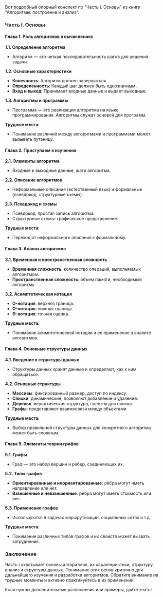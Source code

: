 Вот подробный опорный конспект по "Часть I. Основы" из книги "Алгоритмы: построение и анализ".

### Часть I. Основы

#### Глава 1. Роль алгоритмов в вычислениях

**1.1. Определение алгоритма**
- Алгоритм — это четкая последовательность шагов для решения задачи. 

**1.2. Основные характеристики**
- **Конечность**: Алгоритм должен завершаться.
- **Определенность**: Каждый шаг должен быть однозначным.
- **Вход и выход**: Принимает входные данные и выдает выходные.

**1.3. Алгоритмы и программы**
- Программа — это реализация алгоритма на языке программирования. Алгоритмы служат основой для программ.

**Трудные места**:
- Понимание различий между алгоритмами и программами может вызывать путаницу.

#### Глава 2. Приступаем к изучению

**2.1. Элементы алгоритма**
- Входные и выходные данные, шаги алгоритма.

**2.2. Описание алгоритмов**
- Неформальные описания (естественный язык) и формальные (псевдокод, структурные схемы).

**2.3. Псевдокод и схемы**
- Псевдокод: простая запись алгоритма.
- Структурные схемы: графическое представление.

**Трудные места**:
- Переход от неформального описания к формальному.

#### Глава 3. Анализ алгоритмов

**3.1. Временная и пространственная сложность**
- **Временная сложность**: количество операций, выполняемых алгоритмом.
- **Пространственная сложность**: объем памяти, необходимый алгоритму.

**3.2. Асимптотическая нотация**
- **O-нотация**: верхняя граница.
- **Ω-нотация**: нижняя граница.
- **Θ-нотация**: точная оценка.

**Трудные места**:
- Понимание асимптотической нотации и ее применение в анализе алгоритмов.

#### Глава 4. Основные структуры данных

**4.1. Введение в структуры данных**
- Структуры данных хранят данные и определяют, как к ним обращаться.

**4.2. Основные структуры**
- **Массивы**: фиксированный размер, доступ по индексу.
- **Списки**: динамические, позволяют добавление и удаление.
- **Деревья**: иерархическая структура, полезна для поиска.
- **Графы**: представляют взаимосвязи между объектами.

**Трудные места**:
- Выбор правильной структуры данных для конкретного алгоритма может быть сложным.

#### Глава 5. Элементы теории графов

**5.1. Графы**
- Граф — это набор вершин и рёбер, соединяющих их.

**5.2. Типы графов**
- **Ориентированные и неориентированные**: рёбра могут иметь направление или нет.
- **Взвешенные и невзвешенные**: рёбра могут иметь стоимость или вес.

**5.3. Применение графов**
- Используются в задачах маршрутизации, социальных сетях и т.д.

**Трудные места**:
- Понимание различных типов графов и их свойств может вызвать затруднения.

### Заключение
Часть I охватывает основы алгоритмов, их характеристики, структуру, анализ и структуры данных. Понимание этих основ критично для дальнейшего изучения и разработки алгоритмов. Обратите внимание на трудные моменты и активно практикуйтесь в их применении.

Если нужны дополнительные разъяснения или примеры, дайте знать!